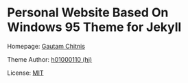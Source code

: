# Personal Website Based On Windows 95 Theme for Jekyll

Homepage: [Gautam Chitnis](https://gautamchitnis.github.io)

Theme Author: [h01000110 (hi)](https://github.com/h01000110)

License: [MIT](https://github.com/h01000110/windows-95/blob/master/LICENSE)
